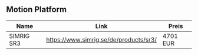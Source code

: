 ## Motion Platform

| Name       | Link                                   | Preis    |
| ---------- | -------------------------------------- | -------- |
| SIMRIG SR3 | https://www.simrig.se/de/products/sr3/ | 4701 EUR |

